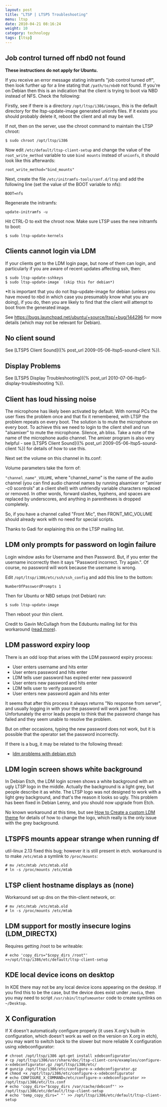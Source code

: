 ```yaml
---
layout: post
title: "LTSP | LTSP5 Troubleshooting"
menu: ltsp
date: 2010-04-21 08:16:24
weight: 10
category: technology
tags: [ltsp]
---
```


## Job control turned off nbd0 not found

**These instructions do not apply for Ubuntu.**

If you receive an error message stating initramfs "job control turned off", then look further up for a line stating that `/path/to/nbd0` not found.  If you're on Debian then this is an indication that the client is trying to boot via NBD instead of NFS.  Check the following:

Firstly, see if there is a directory `/opt/ltsp/i386/images`, this is the default directory for the ltsp-update-image generated unionfs files.  If it exists you should probably delete it, reboot the client and all may be well.

<!--more-->

If not, then on the server, use the chroot command to maintain the LTSP chroot:

    $ sudo chroot /opt/ltsp/i386

Now edit `/etc/default/ltsp-client-setup` and change the value of the `root_write_method` variable to use `bind mounts` instead of `unionfs`, it should look like this afterwards:

    root_write_method="bind_mounts"

Next, create the file `/etc/initramfs-tools/conf.d/ltsp` and add the following line (set the value of the BOOT variable to nfs):

    BOOT=nfs

Regenerate the initramfs:

    update-initramfs -u

Hit CTRL-D to exit the chroot now. Make sure LTSP uses the new initramfs to boot:

    $ sudo ltsp-update-kernels

## Clients cannot login via LDM

If your clients get to the LDM login page, but none of them can login, and particularly if you are aware of recent updates affecting ssh, then:

    $ sudo ltsp-update-sshkeys
    $ sudo ltsp-update-image  (skip this for debian*)

*It is important that you do not ltsp-update-image for debian (unless you have moved to nbd in which case you presumably know what you are doing), if you do, then you are likely to find that the client will attempt to boot from the generated image.

See https://bugs.launchpad.net/ubuntu/+source/ltsp/+bug/144296  for more details (which may not be relevant for Debian).

## No client sound

See [LTSP5 Client Sound]({% post_url 2009-05-06-ltsp5-sound-client %}).

## Display Problems

See [LTSP5 Display Troubleshooting]({% post_url 2010-07-06-ltsp5-display-troubleshooting %}).

## Client has loud hissing noise

The microphone has likely been activated by default.  With normal PCs the user fixes the problem once and that fix it remembered, with LTSP the problem repeats on every boot.  The solution is to mute the microphone on every boot.  To achieve this we need to login to the client shell and run "alsamixer" to mute the microphone.  Silence, ah bliss.  Take a note of the name of the microphone audio channel.  The amixer program is also very helpful - see [LTSP5 Client Sound]({% post_url 2009-05-06-ltsp5-sound-client %}) for details of how to use this.

Next set the volume on this channel in lts.conf:

Volume parameters take the form of:

`"channel_name"_VOLUME`, where "channel_name" is the name of the audio channel (you can find audio channel names by running alsamixer or "amixer -c0 scontrols" at a client shell) with unfriendly variable characters replaced or removed. In other words, forward slashes, hyphens, and spaces are replaced by underscores, and anything in parentheses is dropped completely.

So, if you have a channel called "Front Mic", then FRONT_MIC_VOLUME should already work with no need for special scripts.

Thanks to Gadi for explaining this on the LTSP mailing list.

## LDM only prompts for password on login failure

Login window asks for Username and then Password.  But, if you enter the username incorrectly then it says "Password incorrect. Try again.".  Of course, no password will work because the username is wrong.

Edit `/opt/ltsp/i386/etc/ssh/ssh_config` and add this line to the bottom:

    NumberOfPasswordPrompts 1

Then for Ubuntu or NBD setups (not Debian) run:

    $ sudo ltsp-update-image

Then reboot your thin client.

Credit to Gavin McCullagh from the Edubuntu mailing list for this workaround ([read more](https://lists.ubuntu.com/archives/edubuntu-users/2007-November/002636.html)).

## LDM password expiry loop

There is an odd loop that arises with the LDM password expiry process:

   * User enters username and hits enter
   * User enters password and hits enter
   * LDM tells user password has expired enter new password
   * User enters new password and hits enter
   * LDM tells user to verify password
   * User enters new password again and hits enter

It seems that after this process it always returns "No response from server", and usually logging in with your the password will work just fine.  Unfortunately the error leads people to think that the password change has failed and they seem unable to resolve the problem.

But on other occasions, typing the new password does not work, but it is possible that the operator set the password incorrectly.

If there is a bug, it may be related to the following thread:

   * [ldm problems with debian etch](http://marc.info/?t=121069447400001&r=1&w=2)

## LDM login screen shows white background

In Debian Etch, the LDM login screen shows a white background with an ugly LTSP logo in the middle.  Actually the background is a light grey, but people describe it as white.  The LTSP logo was not designed to work with a light grey background, and that's the reason it looks so ugly.  This problem has been fixed in Debian Lenny, and you should now upgrade from Etch.

No known workaround at this time, but see [How to Create a custom LDM theme](/ltsp/create-a-custom-ldm-theme/) for details of how to change the logo, which really is the only issue with the grey background.

## LTSPFS mounts appear strange when running df

util-linux 2.13 fixed this bug; however it is still present in etch. workaround is to make `/etc/mtab` a symlink to `/proc/mounts`:

    # mv /etc/mtab /etc/mtab.old
    # ln -s /proc/mounts /etc/mtab

## LTSP client hostname displays as (none)

Workaround set up dns on the thin-client network, or:

    # mv /etc/mtab /etc/mtab.old
    # ln -s /proc/mounts /etc/mtab

## LDM support for mostly insecure logins (LDM_DIRECTX)

Requires getting /root to be writeable:

    # echo 'copy_dirs="$copy_dirs /root"' >>/opt/ltsp/i386/etc/default/ltsp-client-setup

## KDE local device icons on desktop

In KDE there may not be any local device icons appearing on the desktop.  If you find this to be the case, but the device does exist under `/media`, then you may need to script `/usr/sbin/ltspfsmounter` code to create symlinks on `~/Desktop`.

## X Configuration

If X doesn't automatically configure properly (it uses X.org's built-in configuration, which doesn't work as well on the version on X.org in etch), you may want to switch back to the slower but more reliable X configuration using xdebconfigurator:

    # chroot /opt/ltsp/i386 apt-get install xdebconfigurator
    # cp /opt/ltsp/i386/usr/share/doc/ltsp-client-core/examples/configure-x-xdebconfigurator.gz /opt/ltsp/i386/etc/
    # gunzip /opt/ltsp/i386/etc/configure-x-xdebconfigurator.gz
    # chmod +x /opt/ltsp/i386/etc/configure-x-xdebconfigurator
    # echo CONFIGURE_X_COMMAND=/etc/configure-x-xdebconfigurator >> /opt/ltsp/i386/etc/lts.conf
    # echo 'copy_dirs="$copy_dirs /var/cache/debconf"' >> /opt/ltsp/i386/etc/default/ltsp-client-setup
    # echo 'temp_copy_dirs=" "' >> /opt/ltsp/i386/etc/default/ltsp-client-setup
